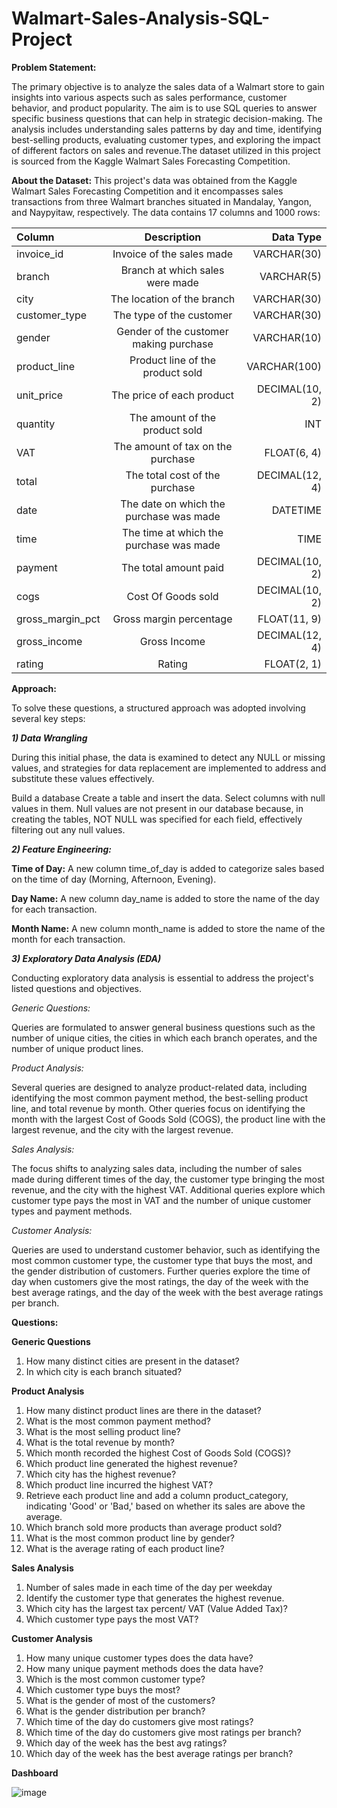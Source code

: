 # Walmart-Sales-Analysis-SQL-Project

**Problem Statement:**


The primary objective is to analyze the sales data of a Walmart store to gain insights into various aspects such as sales performance, customer behavior, and product popularity. The aim is to use SQL queries to answer specific business questions that can help in strategic decision-making. The analysis includes understanding sales patterns by day and time, identifying best-selling products, evaluating customer types, and exploring the impact of different factors on sales and revenue.The dataset utilized in this project is sourced from the Kaggle Walmart Sales Forecasting Competition.

**About the Dataset:**
This project's data was obtained from the Kaggle Walmart Sales Forecasting Competition and it encompasses sales transactions from three Walmart branches situated in Mandalay, Yangon, and Naypyitaw, respectively. The data contains 17 columns and 1000 rows:

| Column | Description | Data Type |
| :---         |     :---:      |          ---: |
| invoice_id  | Invoice of the sales made     | VARCHAR(30)    |
| branch    | Branch at which sales were made       | 	VARCHAR(5)     |
| city  | The location of the branch     | VARCHAR(30)  |
| customer_type   | The type of the customer      | 		VARCHAR(30)     |
| gender | Gender of the customer making purchase     | VARCHAR(10)    |
| product_line    | Product line of the product sold      | 	VARCHAR(100)    |
| unit_price  | The price of each product    | DECIMAL(10, 2)    |
| quantity   | The amount of the product sold       | 	INT    |
| VAT  | The amount of tax on the purchase     | FLOAT(6, 4)    |
| total   | The total cost of the purchase       | 	DECIMAL(12, 4)     |
| date  | The date on which the purchase was made     | DATETIME    |
| time   | The time at which the purchase was made       | 	TIME     |
| payment   | The total amount paid       | 	DECIMAL(10, 2)     |
| cogs   | Cost Of Goods sold       | 	DECIMAL(10, 2)     |
| gross_margin_pct   | Gross margin percentage       | 	FLOAT(11, 9)     |
| gross_income  | Gross Income      | 	DECIMAL(12, 4)     |
| rating   | Rating      | 	FLOAT(2, 1)    |


**Approach:**


To solve these questions, a structured approach was adopted involving several key steps:


**_1) Data Wrangling_**

During this initial phase, the data is examined to detect any NULL or missing values, and strategies for data replacement are implemented to address and substitute these values effectively.

Build a database
Create a table and insert the data.
Select columns with null values in them. Null values are not present in our database because, in creating the tables, NOT NULL was specified for each field, effectively filtering out any null values.

_**2) Feature Engineering:**_


**Time of Day:** A new column time_of_day is added to categorize sales based on the time of day (Morning, Afternoon, Evening).


**Day Name:** A new column day_name is added to store the name of the day for each transaction.


**Month Name:** A new column month_name is added to store the name of the month for each transaction.

_**3) Exploratory Data Analysis (EDA)**_

Conducting exploratory data analysis is essential to address the project's listed questions and objectives.


_Generic Questions:_

Queries are formulated to answer general business questions such as the number of unique cities, the cities in which each branch operates, and the number of unique product lines.

_Product Analysis:_

Several queries are designed to analyze product-related data, including identifying the most common payment method, the best-selling product line, and total revenue by month.
Other queries focus on identifying the month with the largest Cost of Goods Sold (COGS), the product line with the largest revenue, and the city with the largest revenue.

_Sales Analysis:_

The focus shifts to analyzing sales data, including the number of sales made during different times of the day, the customer type bringing the most revenue, and the city with the highest VAT.
Additional queries explore which customer type pays the most in VAT and the number of unique customer types and payment methods.

_Customer Analysis:_

Queries are used to understand customer behavior, such as identifying the most common customer type, the customer type that buys the most, and the gender distribution of customers.
Further queries explore the time of day when customers give the most ratings, the day of the week with the best average ratings, and the day of the week with the best average ratings per branch.


**Questions:**


**Generic Questions**
1) How many distinct cities are present in the dataset?
2) In which city is each branch situated?

**Product Analysis**
1) How many distinct product lines are there in the dataset?
2) What is the most common payment method?
3) What is the most selling product line?
4) What is the total revenue by month?
5) Which month recorded the highest Cost of Goods Sold (COGS)?
6) Which product line generated the highest revenue?
7) Which city has the highest revenue?
8) Which product line incurred the highest VAT?
9) Retrieve each product line and add a column product_category, indicating 'Good' or 'Bad,' based on whether its sales are above the average.
10) Which branch sold more products than average product sold?
11) What is the most common product line by gender?
12) What is the average rating of each product line?

**Sales Analysis**
1) Number of sales made in each time of the day per weekday
2) Identify the customer type that generates the highest revenue.
3) Which city has the largest tax percent/ VAT (Value Added Tax)?
4) Which customer type pays the most VAT?

**Customer Analysis**
1) How many unique customer types does the data have?
2) How many unique payment methods does the data have?
3) Which is the most common customer type?
4) Which customer type buys the most?
5) What is the gender of most of the customers?
6) What is the gender distribution per branch?
7) Which time of the day do customers give most ratings?
8) Which time of the day do customers give most ratings per branch?
9) Which day of the week has the best avg ratings?
10) Which day of the week has the best average ratings per branch?

**Dashboard**

![image](https://github.com/Maryamfaisalz/Walmart-Sales-Analysis-SQL-Project/assets/79410940/23eddc8b-5282-4425-9dde-ccf8baec1781)


